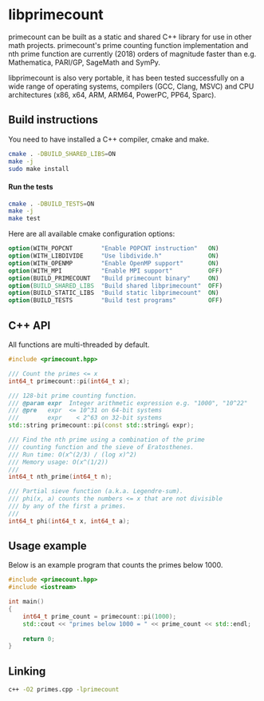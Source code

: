 # libprimecount

primecount can be built as a static and shared C++ library for use in
other math projects. primecount's prime counting function implementation
and nth prime function are currently (2018) orders of magnitude faster
than e.g. Mathematica, PARI/GP, SageMath and SymPy.

libprimecount is also very portable, it has been tested successfully on
a wide range of operating systems, compilers (GCC, Clang, MSVC) and CPU
architectures (x86, x64, ARM, ARM64, PowerPC, PP64, Sparc).

## Build instructions

You need to have installed a C++ compiler, cmake and make.

```sh
cmake . -DBUILD_SHARED_LIBS=ON
make -j
sudo make install
```

#### Run the tests

```sh
cmake . -DBUILD_TESTS=ON
make -j
make test
```

Here are all available cmake configuration options:

```CMake
option(WITH_POPCNT        "Enable POPCNT instruction"   ON)
option(WITH_LIBDIVIDE     "Use libdivide.h"             ON)
option(WITH_OPENMP        "Enable OpenMP support"       ON)
option(WITH_MPI           "Enable MPI support"          OFF)
option(BUILD_PRIMECOUNT   "Build primecount binary"     ON)
option(BUILD_SHARED_LIBS  "Build shared libprimecount"  OFF)
option(BUILD_STATIC_LIBS  "Build static libprimecount"  ON)
option(BUILD_TESTS        "Build test programs"         OFF)
```

## C++ API

All functions are multi-threaded by default.

```C++
#include <primecount.hpp>

/// Count the primes <= x
int64_t primecount::pi(int64_t x);

/// 128-bit prime counting function.
/// @param expr  Integer arithmetic expression e.g. "1000", "10^22"
/// @pre   expr  <= 10^31 on 64-bit systems
///        expr    < 2^63 on 32-bit systems
std::string primecount::pi(const std::string& expr);

/// Find the nth prime using a combination of the prime
/// counting function and the sieve of Eratosthenes.
/// Run time: O(x^(2/3) / (log x)^2)
/// Memory usage: O(x^(1/2))
///
int64_t nth_prime(int64_t n);

/// Partial sieve function (a.k.a. Legendre-sum).
/// phi(x, a) counts the numbers <= x that are not divisible
/// by any of the first a primes.
///
int64_t phi(int64_t x, int64_t a);
```

## Usage example

Below is an example program that counts the primes below 1000.

```C++
#include <primecount.hpp>
#include <iostream>

int main()
{
    int64_t prime_count = primecount::pi(1000);
    std::cout << "primes below 1000 = " << prime_count << std::endl;
  
    return 0;
}
```

## Linking

```sh
c++ -O2 primes.cpp -lprimecount
```
